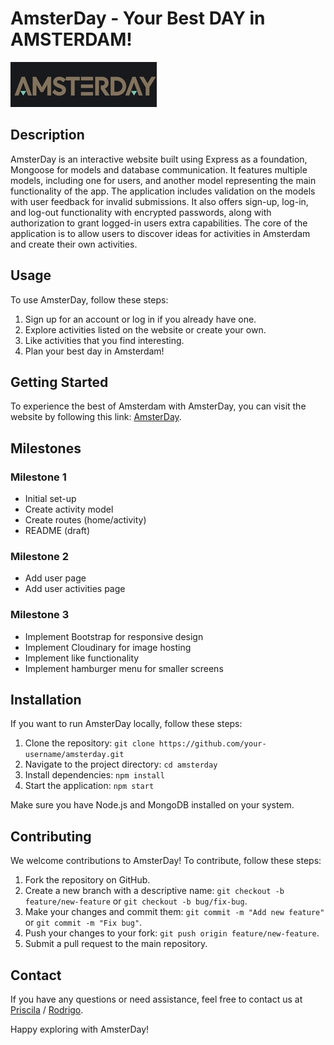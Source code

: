 # AmsterDay - Your Best DAY in AMSTERDAM!

![AmsterDay Logo](/public/images/amsday.jpg)

## Description

AmsterDay is an interactive website built using Express as a foundation, Mongoose for models and database communication. It features multiple models, including one for users, and another model representing the main functionality of the app. The application includes validation on the models with user feedback for invalid submissions. It also offers sign-up, log-in, and log-out functionality with encrypted passwords, along with authorization to grant logged-in users extra capabilities. The core of the application is to allow users to discover ideas for activities in Amsterdam and create their own activities.

## Usage

To use AmsterDay, follow these steps:

1. Sign up for an account or log in if you already have one.
2. Explore activities listed on the website or create your own.
3. Like activities that you find interesting.
4. Plan your best day in Amsterdam!

## Getting Started

To experience the best of Amsterdam with AmsterDay, you can visit the website by following this link: [AmsterDay](https://amsterday.adaptable.app).

## Milestones

### Milestone 1
- Initial set-up
- Create activity model
- Create routes (home/activity)
- README (draft)

### Milestone 2
- Add user page
- Add user activities page

### Milestone 3
- Implement Bootstrap for responsive design
- Implement Cloudinary for image hosting
- Implement like functionality
- Implement hamburger menu for smaller screens

## Installation

If you want to run AmsterDay locally, follow these steps:

1. Clone the repository: `git clone https://github.com/your-username/amsterday.git`
2. Navigate to the project directory: `cd amsterday`
3. Install dependencies: `npm install`
4. Start the application: `npm start`

Make sure you have Node.js and MongoDB installed on your system.


## Contributing

We welcome contributions to AmsterDay! To contribute, follow these steps:

1. Fork the repository on GitHub.
2. Create a new branch with a descriptive name: `git checkout -b feature/new-feature` or `git checkout -b bug/fix-bug`.
3. Make your changes and commit them: `git commit -m "Add new feature"` or `git commit -m "Fix bug"`.
4. Push your changes to your fork: `git push origin feature/new-feature`.
5. Submit a pull request to the main repository.


## Contact

If you have any questions or need assistance, feel free to contact us at [Priscila](priscila.borges.nl@gmail.com) / [Rodrigo](rrerthal@gmail.com).

Happy exploring with AmsterDay!

